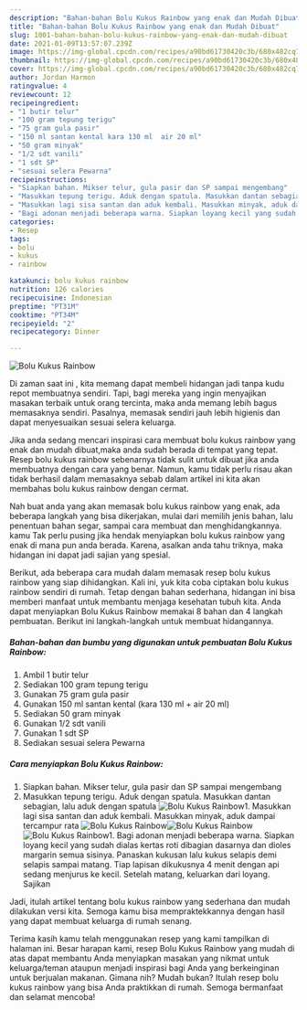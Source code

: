 ```yaml
---
description: "Bahan-bahan Bolu Kukus Rainbow yang enak dan Mudah Dibuat"
title: "Bahan-bahan Bolu Kukus Rainbow yang enak dan Mudah Dibuat"
slug: 1001-bahan-bahan-bolu-kukus-rainbow-yang-enak-dan-mudah-dibuat
date: 2021-01-09T13:57:07.239Z
image: https://img-global.cpcdn.com/recipes/a90bd61730420c3b/680x482cq70/bolu-kukus-rainbow-foto-resep-utama.jpg
thumbnail: https://img-global.cpcdn.com/recipes/a90bd61730420c3b/680x482cq70/bolu-kukus-rainbow-foto-resep-utama.jpg
cover: https://img-global.cpcdn.com/recipes/a90bd61730420c3b/680x482cq70/bolu-kukus-rainbow-foto-resep-utama.jpg
author: Jordan Harmon
ratingvalue: 4
reviewcount: 12
recipeingredient:
- "1 butir telur"
- "100 gram tepung terigu"
- "75 gram gula pasir"
- "150 ml santan kental kara 130 ml  air 20 ml"
- "50 gram minyak"
- "1/2 sdt vanili"
- "1 sdt SP"
- "sesuai selera Pewarna"
recipeinstructions:
- "Siapkan bahan. Mikser telur, gula pasir dan SP sampai mengembang"
- "Masukkan tepung terigu. Aduk dengan spatula. Masukkan dantan sebagian, lalu aduk dengan spatula"
- "Masukkan lagi sisa santan dan aduk kembali. Masukkan minyak, aduk dampai tercampur rata"
- "Bagi adonan menjadi beberapa warna. Siapkan loyang kecil yang sudah dialas kertas roti dibagian dasarnya dan dioles margarin semua sisinya. Panaskan kukusan lalu kukus selapis demi selapis sampai matang. Tiap lapisan dikukusnya 4 menit dengan api sedang menjurus ke kecil. Setelah matang, keluarkan dari loyang. Sajikan"
categories:
- Resep
tags:
- bolu
- kukus
- rainbow

katakunci: bolu kukus rainbow 
nutrition: 126 calories
recipecuisine: Indonesian
preptime: "PT31M"
cooktime: "PT34M"
recipeyield: "2"
recipecategory: Dinner

---
```



![Bolu Kukus Rainbow](https://img-global.cpcdn.com/recipes/a90bd61730420c3b/680x482cq70/bolu-kukus-rainbow-foto-resep-utama.jpg)

Di zaman  saat ini , kita memang dapat membeli hidangan jadi tanpa kudu repot membuatnya sendiri. Tapi, bagi mereka yang ingin menyajikan masakan terbaik untuk orang tercinta, maka anda memang lebih bagus memasaknya sendiri. Pasalnya, memasak sendiri jauh lebih higienis dan dapat menyesuaikan sesuai selera keluarga.

Jika anda sedang mencari inspirasi cara membuat bolu kukus rainbow yang enak dan mudah dibuat,maka anda sudah berada di tempat yang tepat. Resep bolu kukus rainbow  sebenarnya tidak sulit untuk dibuat jika anda membuatnya dengan cara yang benar. Namun, kamu tidak perlu risau akan tidak berhasil dalam memasaknya 
sebab dalam artikel ini kita akan membahas bolu kukus rainbow dengan cermat.  



Nah buat anda yang akan memasak bolu kukus rainbow yang enak, ada beberapa langkah yang bisa dikerjakan, mulai dari memilih jenis bahan, lalu penentuan bahan segar, sampai cara membuat dan menghidangkannya. kamu Tak perlu pusing jika hendak menyiapkan bolu kukus rainbow yang enak di mana pun anda berada. Karena, asalkan anda  tahu triknya, maka hidangan ini dapat jadi sajian yang spesial.

Berikut, ada beberapa cara mudah dalam memasak resep bolu kukus rainbow yang siap dihidangkan. Kali ini, yuk kita coba ciptakan bolu kukus rainbow sendiri di rumah. Tetap dengan bahan sederhana, hidangan ini bisa memberi manfaat untuk membantu menjaga kesehatan tubuh kita. Anda dapat menyiapkan Bolu Kukus Rainbow memakai 8 bahan dan 4 langkah pembuatan. Berikut ini langkah-langkah untuk membuat hidangannya.

<!--inarticleads1-->

##### Bahan-bahan dan bumbu yang digunakan untuk pembuatan Bolu Kukus Rainbow:

1. Ambil 1 butir telur
1. Sediakan 100 gram tepung terigu
1. Gunakan 75 gram gula pasir
1. Gunakan 150 ml santan kental (kara 130 ml + air 20 ml)
1. Sediakan 50 gram minyak
1. Gunakan 1/2 sdt vanili
1. Gunakan 1 sdt SP
1. Sediakan sesuai selera Pewarna




<!--inarticleads2-->

##### Cara menyiapkan Bolu Kukus Rainbow:

1. Siapkan bahan. Mikser telur, gula pasir dan SP sampai mengembang
1. Masukkan tepung terigu. Aduk dengan spatula. Masukkan dantan sebagian, lalu aduk dengan spatula
<img src="//assets-global.cpcdn.com/assets/icons/button_play-2c75c40dde080a61004c1f40b05d8f140eaff45d7e9e6481dc71c63d2e7c4909.png" alt="Bolu Kukus Rainbow">1. Masukkan lagi sisa santan dan aduk kembali. Masukkan minyak, aduk dampai tercampur rata
<img src="//assets-global.cpcdn.com/assets/icons/button_play-2c75c40dde080a61004c1f40b05d8f140eaff45d7e9e6481dc71c63d2e7c4909.png" alt="Bolu Kukus Rainbow"><img src="//assets-global.cpcdn.com/assets/icons/button_play-2c75c40dde080a61004c1f40b05d8f140eaff45d7e9e6481dc71c63d2e7c4909.png" alt="Bolu Kukus Rainbow"><img src="//assets-global.cpcdn.com/assets/icons/button_play-2c75c40dde080a61004c1f40b05d8f140eaff45d7e9e6481dc71c63d2e7c4909.png" alt="Bolu Kukus Rainbow">1. Bagi adonan menjadi beberapa warna. Siapkan loyang kecil yang sudah dialas kertas roti dibagian dasarnya dan dioles margarin semua sisinya. Panaskan kukusan lalu kukus selapis demi selapis sampai matang. Tiap lapisan dikukusnya 4 menit dengan api sedang menjurus ke kecil. Setelah matang, keluarkan dari loyang. Sajikan




Jadi, itulah artikel tentang  bolu kukus rainbow  yang sederhana dan mudah dilakukan versi kita. Semoga kamu bisa mempraktekkannya dengan hasil yang dapat membuat keluarga di rumah senang. 

Terima kasih kamu telah menggunakan resep yang kami tampilkan di halaman ini. Besar harapan kami, resep  Bolu Kukus Rainbow yang mudah di atas dapat membantu Anda menyiapkan masakan yang nikmat untuk keluarga/teman ataupun menjadi inspirasi bagi Anda yang berkeinginan untuk berjualan makanan. Gimana nih? Mudah bukan? Itulah resep bolu kukus rainbow yang bisa Anda praktikkan di rumah. Semoga bermanfaat dan selamat mencoba!

